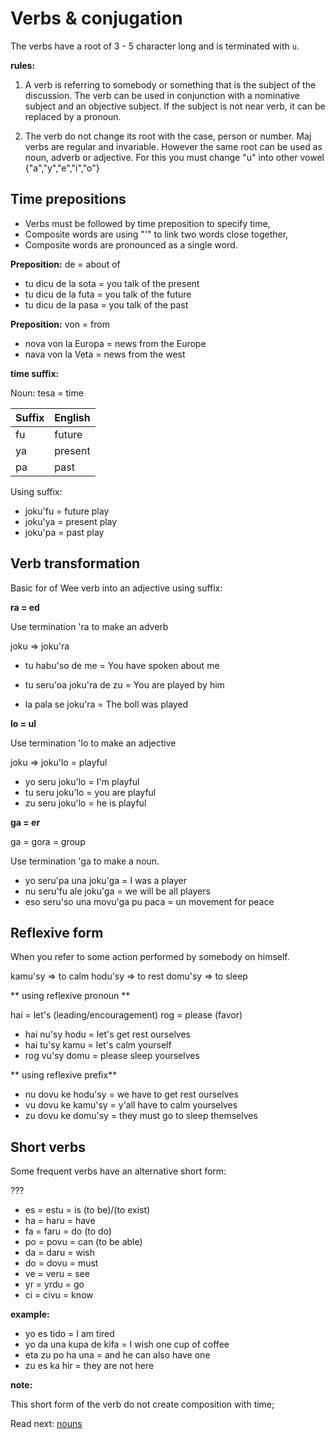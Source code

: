 # Verbs & conjugation

The verbs have a root of 3 - 5 character long and is terminated with `u`.

**rules:**

1. A verb is referring to somebody or something that is the subject of the discussion. The verb can be used in conjunction with a nominative subject and an objective subject. If the subject is not near verb, it can be replaced by a pronoun.

2. The verb do not change its root with the case, person or number. Maj verbs are regular and invariable. However the same root can be used as noun, adverb or adjective.  For this you must change "u" into other vowel {"a","y","e","i","o"}

## Time prepositions

* Verbs must be followed by time preposition to specify time,
* Composite words are using "'" to link two words close together,
* Composite words are pronounced as a single word.

**Preposition:** de = about of

* tu dicu de la sota = you talk of the present
* tu dicu de la futa = you talk of the future
* tu dicu de la pasa = you talk of the past

**Preposition:** von = from

* nova von la Europa  = news from the Europe
* nava von la Veta    = news from the west

**time suffix:**

Noun: tesa  = time

 Suffix  | English
---------|----------------------------
 fu      | future    
 ya      | present
 pa      | past

Using suffix:

* joku'fu = future play
* joku'ya = present play
* joku'pa = past play

## Verb transformation

Basic for of Wee verb into an adjective using suffix:

**ra = ed**

Use termination 'ra to make an adverb

joku => joku'ra 

* tu habu'so de me  = You have spoken about me
* tu seru'oa joku'ra de zu  = You are played by him

* la pala se joku'ra = The boll was played


**lo = ul**

Use termination 'lo to make an adjective

joku => joku'lo = playful

* yo seru joku'lo = I'm playful
* tu seru joku'lo = you are playful 
* zu seru joku'lo = he is playful

**ga = er**

ga = gora = group

Use termination 'ga to make a noun.

* yo seru'pa una joku'ga = I was a player
* nu seru'fu ale joku'ga = we will be all players
* eso seru'so una movu'ga pu paca = un movement for peace


## Reflexive form

When you refer to some action performed by somebody on himself.

kamu'sy  =>  to calm 
hodu'sy  =>  to rest
domu'sy  =>  to sleep

** using reflexive pronoun **

hai = let's  (leading/encouragement)
rog = please (favor)

* hai nu'sy hodu  = let's get rest ourselves
* hai tu'sy kamu  = let's calm yourself 
* rog vu'sy domu  = please sleep yourselves

** using reflexive prefix**

* nu dovu ke hodu'sy = we have to get rest ourselves
* vu dovu ke kamu'sy = y'all have to calm yourselves
* zu dovu ke domu'sy = they must go to sleep themselves

## Short verbs

Some frequent verbs have an alternative short form:

???

* es = estu = is (to be)/(to exist) 
* ha = haru = have
* fa = faru = do (to do)
* po = povu = can (to be able)
* da = daru = wish
* do = dovu = must
* ve = veru = see
* yr = yrdu = go
* ci = civu = know

**example:**

* yo es tido   = I am tired
* yo da una kupa de kifa = I wish one cup of coffee
* eta zu po ha una = and he can also have one
* zu es ka hir  = they are not here

**note:**

This short form of the verb do not create composition with time;


Read next: [nouns](nouns.md)